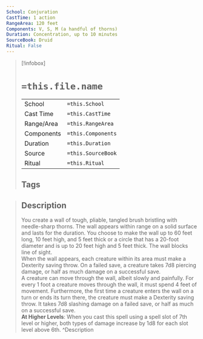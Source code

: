 ```yaml
---
School: Conjuration
CastTime: 1 action
RangeArea: 120 feet
Components: V, S, M (a handful of thorns)
Duration: Concentration, up to 10 minutes
SourceBook: Druid
Ritual: False
---
```

> [!infobox]
>
> # `=this.file.name`
> |            |                    |
> | ---------- | ------------------ |
> | School     | `=this.School`     |
> | Cast Time  | `=this.CastTime`   |
> | Range/Area | `=this.RangeArea`  |
> | Components | `=this.Components` |
> | Duration   | `=this.Duration`   |
> | Source     | `=this.SourceBook` |
> | Ritual     | `=this.Ritual`     |
>## Tags
>

> ## Description
> You create a wall of tough, pliable, tangled brush bristling with needle-sharp thorns. The wall appears within range on a solid surface and lasts for the duration. You choose to make the wall up to 60 feet long, 10 feet high, and 5 feet thick or a circle that has a 20-foot diameter and is up to 20 feet high and 5 feet thick. The wall blocks line of sight.<br> When the wall appears, each creature within its area must make a Dexterity saving throw. On a failed save, a creature takes 7d8 piercing damage, or half as much damage on a successful save.<br> A creature can move through the wall, albeit slowly and painfully. For every 1 foot a creature moves through the wall, it must spend 4 feet of movement. Furthermore, the first time a creature enters the wall on a turn or ends its turn there, the creature must make a Dexterity saving throw. It takes 7d8 slashing damage on a failed save, or half as much on a successful save.<br> <b>At Higher Levels</b>: When you cast this spell using a spell slot of 7th level or higher, both types of damage increase by 1d8 for each slot level above 6th. 
> ^Description